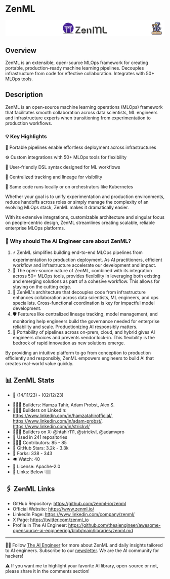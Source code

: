 # ZenML
![The AI Engineer presents ZenML](zenml_1920x192.png)
## Overview
ZenML is an extensible, open-source MLOps framework for creating portable, production-ready machine learning pipelines. Decouples infrastructure from code for effective collaboration. Integrates with 50+ MLOps tools.

## Description
ZenML is an open-source machine learning operations (MLOps) framework that facilitates smooth collaboration across data scientists, ML engineers and infrastructure experts when transitioning from experimentation to production workflows.

### 💡 Key Highlights
🎯 Portable pipelines enable effortless deployment across infrastructures

⚙️ Custom integrations with 50+ MLOps tools for flexibility

📝 User-friendly DSL syntax designed for ML workflows

🎥 Centralized tracking and lineage for visibility

🚝 Same code runs locally or on orchestrators like Kubernetes



Whether your goal is to unify experimentation and production environments, reduce handoffs across roles or simply manage the complexity of an evolving MLOps stack, ZenML makes it dramatically easier.

With its extensive integrations, customizable architecture and singular focus on people-centric design, ZenML streamlines creating scalable, reliable enterprise MLOps platforms.

### 🤔 Why should The AI Engineer care about ZenML?

1. ⚡️ ZenML simplifies building end-to-end MLOps pipelines from experimentation to production deployment. As AI practitioners, efficient workflow and infrastructure accelerate our development and impact.
2. 🤝 The open-source nature of ZenML, combined with its integration across 50+ MLOps tools, provides flexibility in leveraging both existing and emerging solutions as part of a cohesive workflow. This allows for staying on the cutting edge.
3. 👥 ZenML's architecture that decouples code from infrastructure enhances collaboration across data scientists, ML engineers, and ops specialists. Cross-functional coordination is key for impactful model development.
4. 🛡️ Features like centralized lineage tracking, model management, and monitoring help engineers build the governance needed for enterprise reliability and scale. Productionizing AI responsibly matters.
5. 🚚 Portability of pipelines across on-prem, cloud, and hybrid gives AI engineers choices and prevents vendor lock-in. This flexibility is the bedrock of rapid innovation as new solutions emerge.

By providing an intuitive platform to go from conception to production efficiently and responsibly, ZenML empowers engineers to build AI that creates real-world value quickly.


## 📊 ZenML Stats
- 📅 (14/11/23) - (02/12/23)
* 👷🏽‍♀️ Builders: Hamza Tahir, Adam Probst, Alex S.
* 👩🏽‍💼 Builders on LinkedIn: https://www.linkedin.com/in/hamzatahirofficial/, https://www.linkedin.com/in/adam-probst/, https://www.linkedin.com/in/strickvl/
* 👩🏽‍🏭 Builders on X: @htahir111, @strickvl, @adamvpro
* 💾 Used in 241 repositories
* 👩🏽‍💻 Contributors: 85 - 85
* 💫 GitHub Stars: 3.2k - 3.3k
* 🍴 Forks: 338 - 343
* 👁️ Watch: 40
* 🪪 License: Apache-2.0
* 🔗 Links: Below 👇🏽

## 🖇️ ZenML Links
* GitHub Repository: https://github.com/zenml-io/zenml
* Official Website: https://www.zenml.io/
* LinkedIn Page: https://www.linkedin.com/company/zenml/
* X Page: https://twitter.com/zenml_io
* Profile in The AI Engineer: https://github.com/theaiengineer/awesome-opensource-ai-engineering/blob/main/libraries/zenml.md

---
🧙🏽 Follow [The AI Engineer](https://www.linkedin.com/company/theaiengineer/) for more about ZenML and daily insights tailored to AI engineers. Subscribe to our [newsletter](http://theaiengineerco.substack.com). We are the AI community for hackers!

⚠️ If you want me to highlight your favorite AI library, open-source or not, please share it in the comments section!

